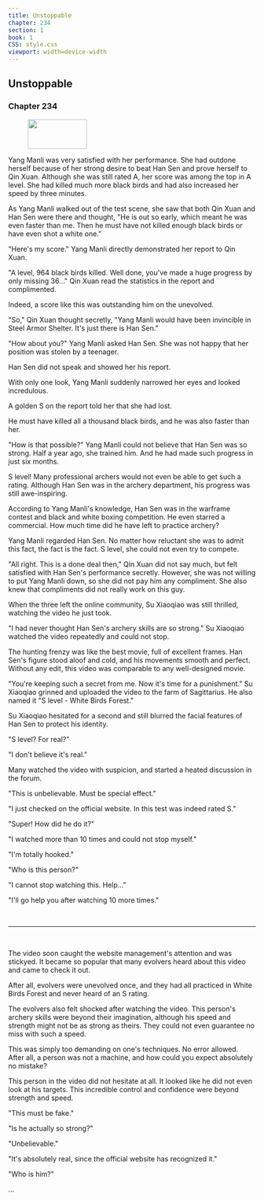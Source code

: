 ```yaml
---
title: Unstoppable
chapter: 234
section: 1
book: 1
CSS: style.css
viewport: width=device-width
---
```


## Unstoppable

### Chapter 234

<figure>
	<img src="../Images/gem.gif" alt="" id="gem" width="120" height="60" />
</figure>

Yang Manli was very satisfied with her performance. She had outdone herself because of her strong desire to beat Han Sen and prove herself to Qin Xuan. Although she was still rated A, her score was among the top in A level. She had killed much more black birds and had also increased her speed by three minutes.

As Yang Manli walked out of the test scene, she saw that both Qin Xuan and Han Sen were there and thought, "He is out so early, which meant he was even faster than me. Then he must have not killed enough black birds or have even shot a white one."

"Here's my score." Yang Manli directly demonstrated her report to Qin Xuan.

"A level, 964 black birds killed. Well done, you've made a huge progress by only missing 36…" Qin Xuan read the statistics in the report and complimented.

Indeed, a score like this was outstanding him on the unevolved.

"So," Qin Xuan thought secretly, "Yang Manli would have been invincible in Steel Armor Shelter. It's just there is Han Sen."

"How about you?" Yang Manli asked Han Sen. She was not happy that her position was stolen by a teenager.

Han Sen did not speak and showed her his report.

With only one look, Yang Manli suddenly narrowed her eyes and looked incredulous.

A golden S on the report told her that she had lost.

He must have killed all a thousand black birds, and he was also faster than her.

"How is that possible?" Yang Manli could not believe that Han Sen was so strong. Half a year ago, she trained him. And he had made such progress in just six months.

S level! Many professional archers would not even be able to get such a rating. Although Han Sen was in the archery department, his progress was still awe-inspiring.

According to Yang Manli's knowledge, Han Sen was in the warframe contest and black and white boxing competition. He even starred a commercial. How much time did he have left to practice archery?

Yang Manli regarded Han Sen. No matter how reluctant she was to admit this fact, the fact is the fact. S level, she could not even try to compete.

"All right. This is a done deal then," Qin Xuan did not say much, but felt satisfied with Han Sen's performance secretly. However, she was not willing to put Yang Manli down, so she did not pay him any compliment. She also knew that compliments did not really work on this guy.

When the three left the online community, Su Xiaoqiao was still thrilled, watching the video he just took.

"I had never thought Han Sen's archery skills are so strong." Su Xiaoqiao watched the video repeatedly and could not stop.

The hunting frenzy was like the best movie, full of excellent frames. Han Sen's figure stood aloof and cold, and his movements smooth and perfect. Without any edit, this video was comparable to any well-designed movie.

"You're keeping such a secret from me. Now it's time for a punishment." Su Xiaoqiao grinned and uploaded the video to the farm of Sagittarius. He also named it "S level - White Birds Forest."

Su Xiaoqiao hesitated for a second and still blurred the facial features of Han Sen to protect his identity.

"S level? For real?"

"I don't believe it's real."

Many watched the video with suspicion, and started a heated discussion in the forum.

"This is unbelievable. Must be special effect."

"I just checked on the official website. In this test was indeed rated S."

"Super! How did he do it?"

"I watched more than 10 times and could not stop myself."

"I'm totally hooked."

"Who is this person?"

"I cannot stop watching this. Help…"

"I'll go help you after watching 10 more times."

<br>

*****

<br>

The video soon caught the website management's attention and was stickyed. It became so popular that many evolvers heard about this video and came to check it out.

After all, evolvers were unevolved once, and they had all practiced in White Birds Forest and never heard of an S rating.

The evolvers also felt shocked after watching the video. This person's archery skills were beyond their imagination, although his speed and strength might not be as strong as theirs. They could not even guarantee no miss with such a speed.

This was simply too demanding on one's techniques. No error allowed. After all, a person was not a machine, and how could you expect absolutely no mistake?

This person in the video did not hesitate at all. It looked like he did not even look at his targets. This incredible control and confidence were beyond strength and speed.

"This must be fake."

"Is he actually so strong?"

"Unbelievable."

"It's absolutely real, since the official website has recognized it."

"Who is him?"

…